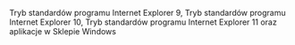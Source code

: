 Tryb standardów programu Internet Explorer 9, Tryb standardów programu Internet Explorer 10, Tryb standardów programu Internet Explorer 11 oraz aplikacje w Sklepie Windows